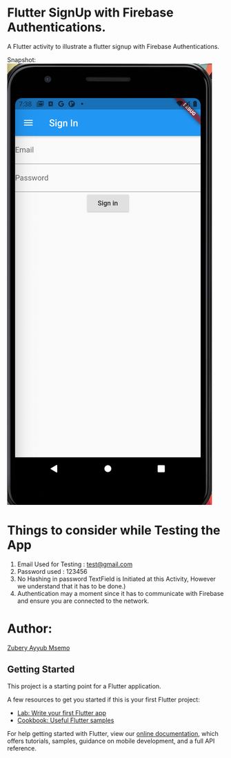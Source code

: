 # Flutter SignUp with Firebase Authentications.

A Flutter activity to illustrate a flutter signup with Firebase Authentications.

Snapshot:
![Images](https://github.com/Zubrah/Flutter-Signin-Up-with-Firebase/blob/main/Screenshot%202021-03-30%20at%2019.38.57.png)


# Things to consider while Testing the App
1. Email Used for Testing : test@gmail.com
2. Password used : 123456  
3. No Hashing in password TextField is Initiated at this Activity, However we understand that it has to be done.)
4. Authentication may a moment since it has to communicate with Firebase and ensure you are connected to the network.


# Author:
[Zubery Ayyub Msemo](https://github.com/Zubrah)



## Getting Started

This project is a starting point for a Flutter application.

A few resources to get you started if this is your first Flutter project:

- [Lab: Write your first Flutter app](https://flutter.dev/docs/get-started/codelab)
- [Cookbook: Useful Flutter samples](https://flutter.dev/docs/cookbook)

For help getting started with Flutter, view our
[online documentation](https://flutter.dev/docs), which offers tutorials,
samples, guidance on mobile development, and a full API reference.
